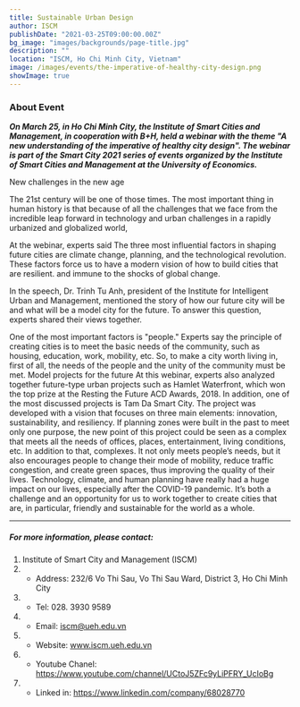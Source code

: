 ```yaml
---
title: Sustainable Urban Design
author: ISCM
publishDate: "2021-03-25T09:00:00.00Z"
bg_image: "images/backgrounds/page-title.jpg"
description: ""
location: "ISCM, Ho Chi Minh City, Vietnam"
image: /images/events/the-imperative-of-healthy-city-design.png
showImage: true
---
```


### About Event

<!--StartFragment-->

***On March 25, in Ho Chi Minh City, the Institute of Smart Cities and Management, in cooperation with B+H, held a webinar with the theme "A new understanding of the imperative of healthy city design". The webinar is part of the Smart City 2021 series of events organized by the Institute of Smart Cities and Management at the University of Economics.***


New challenges in the new age

The 21st century will be one of those times. The most important thing in human history is that because of all the challenges that we face from the incredible leap forward in technology and urban challenges in a rapidly urbanized and globalized world,

At the webinar, experts said The three most influential factors in shaping future cities are climate change, planning, and the technological revolution. These factors force us to have a modern vision of how to build cities that are resilient. and immune to the shocks of global change.

In the speech, Dr. Trinh Tu Anh, president of the Institute for Intelligent Urban and Management, mentioned the story of how our future city will be and what will be a model city for the future. To answer this question, experts shared their views together.

One of the most important factors is "people." Experts say the principle of creating cities is to meet the basic needs of the community, such as housing, education, work, mobility, etc. So, to make a city worth living in, first of all, the needs of the people and the unity of the community must be met.
Model projects for the future
At this webinar, experts also analyzed together future-type urban projects such as Hamlet Waterfront, which won the top prize at the Resting the Future ACD Awards, 2018.
In addition, one of the most discussed projects is Tam Da Smart City. The project was developed with a vision that focuses on three main elements: innovation, sustainability, and resiliency.
If planning zones were built in the past to meet only one purpose, the new point of this project could be seen as a complex that meets all the needs of offices, places, entertainment, living conditions, etc. In addition to that, complexes. It not only meets people’s needs, but it also encourages people to change their mode of mobility, reduce traffic congestion, and create green spaces, thus improving the quality of their lives.
Technology, climate, and human planning have really had a huge impact on our lives, especially after the COVID-19 pandemic. It’s both a challenge and an opportunity for us to work together to create cities that are, in particular, friendly and sustainable for the world as a whole.

***
##### For more information, please contact:
1. Institute of Smart City and Management (ISCM)
2. * Address: 232/6 Vo Thi Sau, Vo Thi Sau Ward, District 3, Ho Chi Minh City
3. * Tel: 028. 3930 9589
3. * Email: iscm@ueh.edu.vn 
3. * Website: www.iscm.ueh.edu.vn
4. * Youtube Chanel: https://www.youtube.com/channel/UCtoJ5ZFc9yLiPFRY_UcIoBg
5. * Linked in: https://www.linkedin.com/company/68028770

<!--EndFragment-->